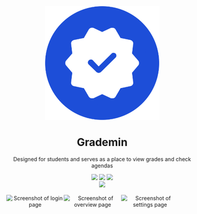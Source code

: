 <div align=center>
  <img src="/src/logo/logo.png" width="300rem">
  <h1>Grademin</h1>
  <p>Designed for students and serves as a place to view grades and check agendas</p>
  <a href="https://github.com/wo-r-professional/blob/main/license.md"><img src="https://img.shields.io/github/license/wo-r-professional/Grademin?style=social&label=License"></a>
  <a href="https://github.com/wo-r-professional/commits/main/"><img src="https://img.shields.io/github/last-commit/wo-r-professional/Grademin?style=social&label=Last Commit"></a>
  <a href="https://github.com/wo-r-professional/actions/workflows/pages/pages-build-deployment"><img src="https://img.shields.io/github/deployments/wo-r-professional/github-pages?style=social&label=Github Pages"></a>
  <br>
  <a href="/"><img src="https://img.shields.io/website?url=https%3A%2F%2Fwo-r-professional.github.io%2Fproview%2F%3Fpage%3Dsettings&up_message=running&down_message=stopped&style=social&label=Grademin Website"></a>
  <br>
  <br>
  <div style="display: flex;"> 
    <img src="https://github.com/wo-r-professional/assets/78428114/5f829e68-e9e3-4369-bc92-9f872d5757c6" alt="Screenshot of login page" width="30%">
    <img src="https://github.com/wo-r-professional/assets/78428114/73ac98cd-701d-4e14-b79d-50dc27037311" alt="Screenshot of overview page" width="30%">
    <img src="https://github.com/wo-r-professional/assets/78428114/0c47dc0b-4382-4774-9416-6da24e5f7b3d" alt="Screenshot of settings page" width="30%">
  </div>
</div>